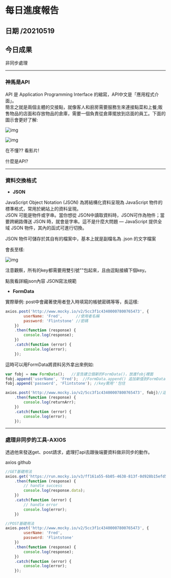 每日進度報告
======
日期 /20210519
---
今日成果
---
非同步處理

***

### 神馬是API

API 是 Application Programming Interface 的縮寫，API中文是「應用程式介面」。<br>
簡言之就是兩個主體的交接點，就像客人和廚房需要服務生來連接點菜和上餐;販售物品的店面和存放物品的倉庫，需要一個負責從倉庫擺放到店面的員工。下面的圖示會更好了解:

![img](https://img.onl/uVKJ6U)

![img](https://img.onl/NPdh1B)

在不懂??
看影片!

<a src="https://youtu.be/zvKadd9Cflc">什麼是API?</a>

***

### 資料交換格式

- **JSON**

JavaScript Object Notation (JSON) 為將結構化資料呈現為 JavaScript 物件的標準格式，常用於網站上的資料呈現。<br>
JSON 可能是物件或字串。當你想從 JSON中讀取資料時，JSON可作為物件；當要跨網路傳送 JSON 時，就會是字串。這不是什麼大問題 —  JavaScript 提供全域 JSON 物件，其內的函式可進行切換。<br>

JSON 物件可儲存於其自有的檔案中，基本上就是副檔名為 .json 的文字檔案<br>

會長至樣:

![img](https://img.onl/A3ZLTE)

注意觀察，所有的key都需要用雙引號""包起來，且由逗點接續下個key。

<a src="http://www.mocky.io/v2/5cc3f5723400005d00765480">點我看詳細json內容</a>
<a src="https://www.json.org/json-en.html">JSON寫法規範</a>



- **FormData**

實際舉例:
post中會藏著使用者登入時填寫的帳號密碼等等，長這樣:

```javascript
axios.post('http://www.mocky.io/v2/5cc3f1c43400007800765473', {
        userName: 'Fred',      //使用者名稱
        password: 'Flintstone' //密碼
    })
    .then(function (response) {
        console.log(response);
    })
    .catch(function (error) {
        console.log(error);
    });
```
這時可以用FormData將資料另外拿出來例如:

```javascript
var fobj = new FormData();   //宣告建立個新的FormData()，放進fobj裡面
fobj.append('userName', 'Fred');  //FormData.append() 追加新值到FormData中
fobj.append('password', 'Flintstone'); //key需用''包住

axios.post('http://www.mocky.io/v2/5cc3f1c43400007800765473', fobj)//這裡記得要放回來嘿
    .then(function (response) {
        console.log(returnArr);
    })
    .catch(function (error) {
        console.log(error);
    });
```

***

### 處理非同步的工具-AXIOS

透過他來發送get、post請求，處理打api去跟後端要資料做非同步的動作。


<a src="https://github.com/axios/axios">axios github</a>

```javascript
//GET基礎用法
axios.get('https://run.mocky.io/v3/ff161a55-6b05-4638-813f-0d928b15efd5')
    .then(function (response) {
        // handle success
        console.log(response.data);
    })
    .catch(function (error) {
        // handle error
        console.log(error);
    })

//POST基礎用法
axios.post('http://www.mocky.io/v2/5cc3f1c43400007800765473', {
        userName: 'Fred',
        password: 'Flintstone'
    })
    .then(function (response) {
        console.log(response);
    })
    .catch(function (error) {
        console.log(error);
    });
```
